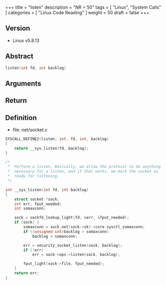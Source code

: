 +++
title = "listen"
description = "NR = 50"
tags = [
  "Linux", "System Calls"
]
categories = [
  "Linux Code Reading"
]
weight = 50
draft = false
+++

## Version

- Linux v5.8.13

## Abstract

```c
listen(int fd, int backlog)
```

## Arguments

## Return

## Definition

- file: net/socket.c

```c
SYSCALL_DEFINE2(listen, int, fd, int, backlog)
{
	return __sys_listen(fd, backlog);
}
```

```c
/*
 *	Perform a listen. Basically, we allow the protocol to do anything
 *	necessary for a listen, and if that works, we mark the socket as
 *	ready for listening.
 */

int __sys_listen(int fd, int backlog)
{
	struct socket *sock;
	int err, fput_needed;
	int somaxconn;

	sock = sockfd_lookup_light(fd, &err, &fput_needed);
	if (sock) {
		somaxconn = sock_net(sock->sk)->core.sysctl_somaxconn;
		if ((unsigned int)backlog > somaxconn)
			backlog = somaxconn;

		err = security_socket_listen(sock, backlog);
		if (!err)
			err = sock->ops->listen(sock, backlog);

		fput_light(sock->file, fput_needed);
	}
	return err;
}
```
